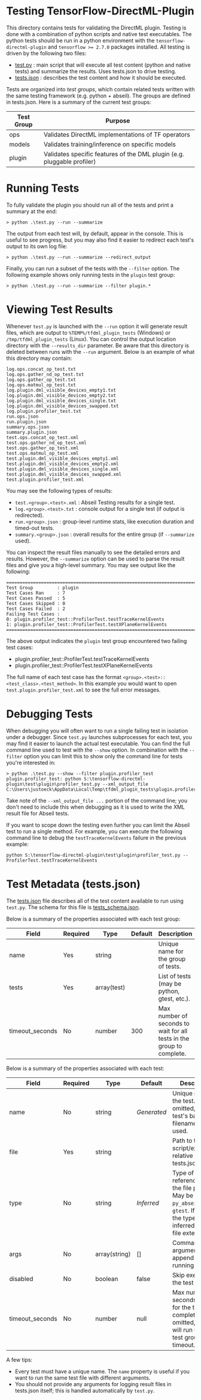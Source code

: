 # Testing TensorFlow-DirectML-Plugin

This directory contains tests for validating the DirectML plugin. Testing is done with a combination of python scripts and native test executables. The python tests should be run in a python environment with the `tensorflow-directml-plugin` and `tensorflow >= 2.7.0` packages installed. All testing is driven by the following two files:

- [test.py](run_tests.py) : main script that will execute all test content (python and native tests) and summarize the results. Uses tests.json to drive testing.
- [tests.json](tests.json) : describes the test content and how it should be executed.

Tests are organized into *test groups*, which contain related tests written with the same testing framework (e.g. python + abseil). The groups are defined in tests.json. Here is a summary of the current test groups:

| Test Group | Purpose                                                                 |
| ---------- | ----------------------------------------------------------------------- |
| ops        | Validates DirectML implementations of TF operators                      |
| models     | Validates training/inference on specific models                         |
| plugin     | Validates specific features of the DML plugin (e.g. pluggable profiler) |

# Running Tests

To fully validate the plugin you should run all of the tests and print a summary at the end:

```
> python .\test.py --run --summarize
```

The output from each test will, by default, appear in the console. This is useful to see progress, but you may also find it easier to redirect each test's output to its own log file:

```
> python .\test.py --run --summarize --redirect_output
```

Finally, you can run a subset of the tests with the `--filter` option. The following example shows only running tests in the `plugin` test group:

```
> python .\test.py --run --summarize --filter plugin.*
```

# Viewing Test Results

Whenever `test.py` is launched with the `--run` option it will generate result files, which are output to `%TEMP%/tfdml_plugin_tests` (Windows) or `/tmp/tfdml_plugin_tests` (Linux). You can control the output location directory with the `--results_dir` parameter. Be aware that this directory is deleted between runs with the `--run` argument. Below is an example of what this directory may contain:

```
log.ops.concat_op_test.txt
log.ops.gather_nd_op_test.txt
log.ops.gather_op_test.txt
log.ops.matmul_op_test.txt
log.plugin.dml_visible_devices_empty1.txt
log.plugin.dml_visible_devices_empty2.txt
log.plugin.dml_visible_devices_single.txt
log.plugin.dml_visible_devices_swapped.txt
log.plugin.profiler_test.txt
run.ops.json
run.plugin.json
summary.ops.json
summary.plugin.json
test.ops.concat_op_test.xml
test.ops.gather_nd_op_test.xml
test.ops.gather_op_test.xml
test.ops.matmul_op_test.xml
test.plugin.dml_visible_devices_empty1.xml
test.plugin.dml_visible_devices_empty2.xml
test.plugin.dml_visible_devices_single.xml
test.plugin.dml_visible_devices_swapped.xml
test.plugin.profiler_test.xml
```

You may see the following types of results:

- `test.<group>.<test>.xml` : Abseil Testing results for a single test.
- `log.<group>.<test>.txt` : console output for a single test (if output is redirected).
- `run.<group>.json` : group-level runtime stats, like execution duration and timed-out tests.
- `summary.<group>.json` : overall results for the entire group (if `--summarize` used).

You can inspect the result files manually to see the detailed errors and results. However, the `--summarize` option can be used to parse the result files and give you a high-level summary. You may see output like the following:

```
================================================================================
Test Group         : plugin
Test Cases Ran     : 7
Test Cases Passed  : 5
Test Cases Skipped : 0
Test Cases Failed  : 2
Failing Test Cases :
0: plugin.profiler_test::ProfilerTest.testTraceKernelEvents
1: plugin.profiler_test::ProfilerTest.testXPlaneKernelEvents
================================================================================
```

The above output indicates the `plugin` test group encountered two failing test cases:
- plugin.profiler_test::ProfilerTest.testTraceKernelEvents
- plugin.profiler_test::ProfilerTest.testXPlaneKernelEvents

The full name of each test case has the format `<group>.<test>::<test_class>.<test_method>`. In this example you would want to open `test.plugin.profiler_test.xml` to see the full error messages.

# Debugging Tests

When debugging you will often want to run a single failing test in isolation under a debugger. Since `test.py` launches subprocesses for each test, you may find it easier to launch the actual test executable. You can find the full command line used to test with the `--show` option. In combination with the `--filter` option you can limit this to show only the command line for tests you're interested in:

```
> python .\test.py --show --filter plugin.profiler_test
plugin.profiler_test: python S:\tensorflow-directml-plugin\test\plugin\profiler_test.py --xml_output_file C:\Users\justoeck\AppData\Local\Temp\tfdml_plugin_tests\plugin.profiler_test.xml
```

Take note of the `--xml_output_file ...` portion of the command line; you don't need to include this when debugging as it is used to write the XML result file for Abseil tests. 

If you want to scope down the testing even further you can limit the Abseil test to run a single method. For example, you can execute the following command line to debug the `testTraceKernelEvents` failure in the previous example:

```
python S:\tensorflow-directml-plugin\test\plugin\profiler_test.py -- ProfilerTest.testTraceKernelEvents
```

# Test Metadata (tests.json)

The [tests.json](tests.json) file describes all of the test content available to run using `test.py`. The schema for this file is [tests_schema.json](tests_schema.json). 

Below is a summary of the properties associated with each test group:

| Field           | Required | Type        | Default | Description                                                           |
| --------------- | -------- | ----------- | ------- | --------------------------------------------------------------------- |
| name            | Yes      | string      |         | Unique name for the group of tests.                                   |
| tests           | Yes      | array(test) |         | List of tests (may be python, gtest, etc.).                           |
| timeout_seconds | No       | number      | 300     | Max number of seconds to wait for all tests in the group to complete. |

Below is a summary of the properties associated with each test:

| Field           | Required | Type          | Default     | Description                                                                                                                            |
| --------------- | -------- | ------------- | ----------- | -------------------------------------------------------------------------------------------------------------------------------------- |
| name            | No       | string        | *Generated* | Unique name for the test. If omitted, the test's base filename will be used.                                                           |
| file            | Yes      | string        |             | Path to the test script/executable relative to tests.json.                                                                             |
| type            | No       | string        | *Inferred*  | Type of test referenced by the file property. May be `py_abseil` or `gtest`. If omitted, the type is inferred from the file extension. |
| args            | No       | array(string) | []          | Command-line arguments to append when running the test.                                                                                |
| disabled        | No       | boolean       | false       | Skip executing the test file.                                                                                                          |
| timeout_seconds | No       | number        | null        | Max number of seconds to wait for the tests to complete. If omitted, the test will run up to the test group's timeout.                 |

A few tips:
- Every test must have a unique name. The `name` property is useful if you want to run the same test file with different arguments.
- You should not provide any arguments for logging result files in tests.json itself; this is handled automatically by `test.py`.